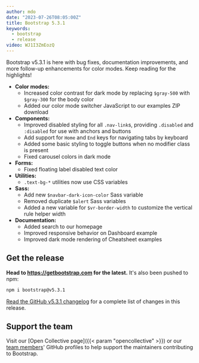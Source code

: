 ```yaml
---
author: mdo
date: "2023-07-26T08:05:00Z"
title: Bootstrap 5.3.1
keywords:
  - bootstrap
  - release
video: WJ1I3ZmEozQ
---
```


Bootstrap v5.3.1 is here with bug fixes, documentation improvements, and more follow-up enhancements for color modes. Keep reading for the highlights!

- **Color modes:**
  - Increased color contrast for dark mode by replacing `$gray-500` with `$gray-300` for the body color
  - Added our color mode switcher JavaScript to our examples ZIP download
- **Components:**
  - Improved disabled styling for all `.nav-link`s, providing `.disabled` and `:disabled` for use with anchors and buttons
  - Add support for `Home` and `End` keys for navigating tabs by keyboard
  - Added some basic styling to toggle buttons when no modifier class is present
  - Fixed carousel colors in dark mode
- **Forms:**
  - Fixed floating label disabled text color
- **Utilities:**
  - `.text-bg-*` utilities now use CSS variables
- **Sass:**
  - Add new `$navbar-dark-icon-color` Sass variable
  - Removed duplicate `$alert` Sass variables
  - Added a new variable for `$vr-border-width` to customize the vertical rule helper width
- **Documentation:**
  - Added search to our homepage
  - Improved responsive behavior on Dashboard example
  - Improved dark mode rendering of Cheatsheet examples

## Get the release

**Head to <https://getbootstrap.com> for the latest.** It's also been pushed to npm:

```sh
npm i bootstrap@v5.3.1
```

[Read the GitHub v5.3.1 changelog](https://github.com/twbs/bootstrap/releases/tag/v5.3.1) for a complete list of changes in this release.

## Support the team

Visit our [Open Collective page]({{< param "opencollective" >}}) or our [team members](https://github.com/orgs/twbs/people)' GitHub profiles to help support the maintainers contributing to Bootstrap.
